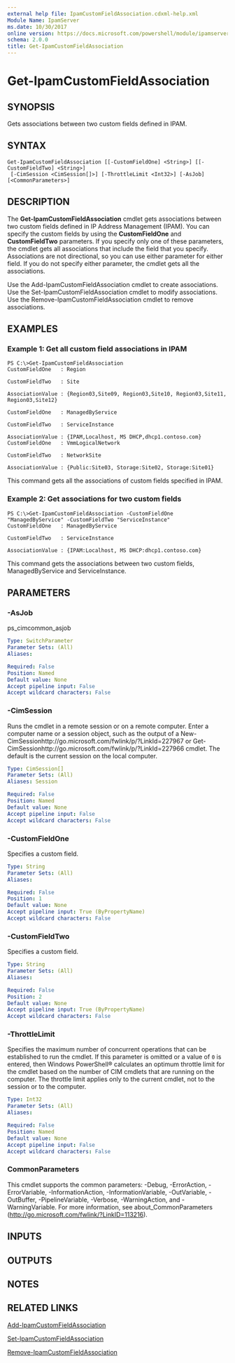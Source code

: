 ```yaml
---
external help file: IpamCustomFieldAssociation.cdxml-help.xml
Module Name: IpamServer
ms.date: 10/30/2017
online version: https://docs.microsoft.com/powershell/module/ipamserver/get-ipamcustomfieldassociation?view=windowsserver2012r2-ps&wt.mc_id=ps-gethelp
schema: 2.0.0
title: Get-IpamCustomFieldAssociation
---
```


# Get-IpamCustomFieldAssociation

## SYNOPSIS
Gets associations between two custom fields defined in IPAM.

## SYNTAX

```
Get-IpamCustomFieldAssociation [[-CustomFieldOne] <String>] [[-CustomFieldTwo] <String>]
 [-CimSession <CimSession[]>] [-ThrottleLimit <Int32>] [-AsJob] [<CommonParameters>]
```

## DESCRIPTION
The **Get-IpamCustomFieldAssociation** cmdlet gets associations between two custom fields defined in IP Address Management (IPAM).
You can specify the custom fields by using the **CustomFieldOne** and **CustomFieldTwo** parameters.
If you specify only one of these parameters, the cmdlet gets all associations that include the field that you specify.
Associations are not directional, so you can use either parameter for either field.
If you do not specify either parameter, the cmdlet gets all the associations.

Use the Add-IpamCustomFieldAssociation cmdlet to create associations.
Use the Set-IpamCustomFieldAssociation cmdlet to modify associations.
Use the Remove-IpamCustomFieldAssociation cmdlet to remove associations.

## EXAMPLES

### Example 1: Get all custom field associations in IPAM
```
PS C:\>Get-IpamCustomFieldAssociation
CustomFieldOne   : Region

CustomFieldTwo   : Site

AssociationValue : {Region03,Site09, Region03,Site10, Region03,Site11, Region03,Site12}

CustomFieldOne   : ManagedByService

CustomFieldTwo   : ServiceInstance

AssociationValue : {IPAM,Localhost, MS DHCP,dhcp1.contoso.com}
CustomFieldOne   : VmmLogicalNetwork

CustomFieldTwo   : NetworkSite

AssociationValue : {Public:Site03, Storage:Site02, Storage:Site01}
```

This command gets all the associations of custom fields specified in IPAM.

### Example 2: Get associations for two custom fields
```
PS C:\>Get-IpamCustomFieldAssociation -CustomFieldOne "ManagedByService" -CustomFieldTwo "ServiceInstance"
CustomFieldOne   : ManagedByService

CustomFieldTwo   : ServiceInstance

AssociationValue : {IPAM:Localhost, MS DHCP:dhcp1.contoso.com}
```

This command gets the associations between two custom fields, ManagedByService and ServiceInstance.

## PARAMETERS

### -AsJob
ps_cimcommon_asjob

```yaml
Type: SwitchParameter
Parameter Sets: (All)
Aliases: 

Required: False
Position: Named
Default value: None
Accept pipeline input: False
Accept wildcard characters: False
```

### -CimSession
Runs the cmdlet in a remote session or on a remote computer.
Enter a computer name or a session object, such as the output of a New-CimSessionhttp://go.microsoft.com/fwlink/p/?LinkId=227967 or Get-CimSessionhttp://go.microsoft.com/fwlink/p/?LinkId=227966 cmdlet.
The default is the current session on the local computer.

```yaml
Type: CimSession[]
Parameter Sets: (All)
Aliases: Session

Required: False
Position: Named
Default value: None
Accept pipeline input: False
Accept wildcard characters: False
```

### -CustomFieldOne
Specifies a custom field.

```yaml
Type: String
Parameter Sets: (All)
Aliases: 

Required: False
Position: 1
Default value: None
Accept pipeline input: True (ByPropertyName)
Accept wildcard characters: False
```

### -CustomFieldTwo
Specifies a custom field.

```yaml
Type: String
Parameter Sets: (All)
Aliases: 

Required: False
Position: 2
Default value: None
Accept pipeline input: True (ByPropertyName)
Accept wildcard characters: False
```

### -ThrottleLimit
Specifies the maximum number of concurrent operations that can be established to run the cmdlet.
If this parameter is omitted or a value of `0` is entered, then Windows PowerShell® calculates an optimum throttle limit for the cmdlet based on the number of CIM cmdlets that are running on the computer.
The throttle limit applies only to the current cmdlet, not to the session or to the computer.

```yaml
Type: Int32
Parameter Sets: (All)
Aliases: 

Required: False
Position: Named
Default value: None
Accept pipeline input: False
Accept wildcard characters: False
```

### CommonParameters
This cmdlet supports the common parameters: -Debug, -ErrorAction, -ErrorVariable, -InformationAction, -InformationVariable, -OutVariable, -OutBuffer, -PipelineVariable, -Verbose, -WarningAction, and -WarningVariable. For more information, see about_CommonParameters (http://go.microsoft.com/fwlink/?LinkID=113216).

## INPUTS

## OUTPUTS

## NOTES

## RELATED LINKS

[Add-IpamCustomFieldAssociation](./Add-IpamCustomFieldAssociation.md)

[Set-IpamCustomFieldAssociation](./Set-IpamCustomFieldAssociation.md)

[Remove-IpamCustomFieldAssociation](./Remove-IpamCustomFieldAssociation.md)

